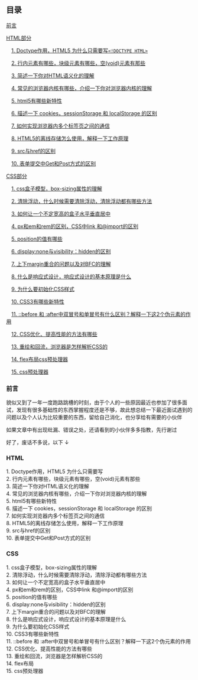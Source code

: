 <html>
<h2>目录</h2>
</html>

[前言](#start)

[HTML部分](#html)

&emsp;[1. Doctype作用，HTML5 为什么只需要写`<!DOCTYPE HTML>`](#l1)

&emsp;[2. 行内元素有哪些，块级元素有哪些，空(void)元素有那些](#l2)

&emsp;[3. 简述一下你对HTML语义化的理解](#l3)

&emsp;[4. 常见的浏览器内核有哪些，介绍一下你对浏览器内核的理解](#l4)

&emsp;[5. html5有哪些新特性](#l5)

&emsp;[6. 描述一下 cookies，sessionStorage 和 localStorage 的区别](#l6)

&emsp;[7. 如何实现浏览器内多个标签页之间的通信](#l7)

&emsp;[8. HTML5的离线存储怎么使用，解释一下工作原理](#l8)

&emsp;[9. src与href的区别](#l9)

&emsp;[10. 表单提交中Get和Post方式的区别](#l10)

[CSS部分](#css)

&emsp;[1. css盒子模型，box-sizing属性的理解](#c1)

&emsp;[2. 清除浮动，什么时候需要清除浮动，清除浮动都有哪些方法](#c2)

&emsp;[3. 如何让一个不定宽高的盒子水平垂直居中](#c3)

&emsp;[4. px和em和rem的区别，CSS中link 和@import的区别](#c4)

&emsp;[5. position的值有哪些](#c5)

&emsp;[6. display:none与visibility：hidden的区别](#c6)

&emsp;[7. 上下margin重合的问题以及对BFC的理解](#c7)

&emsp;[8. 什么是响应式设计，响应式设计的基本原理是什么](#c8)

&emsp;[9. 为什么要初始化CSS样式](#c9)

&emsp;[10. CSS3有哪些新特性](#c10)

&emsp;[11. ::before 和 :after中双冒号和单冒号有什么区别？解释一下这2个伪元素的作用](#c11)

&emsp;[12. CSS优化、提高性能的方法有哪些](#c12)

&emsp;[13. 重绘和回流，浏览器是怎样解析CSS的](#c13)

&emsp;[14. flex布局css预处理器](#c14)

&emsp;[15. css预处理器](#c15)

<h3 id='start'>前言</h3>

貌似又到了一年一度跑路跳槽的时刻，由于个人的一些原因最近也参加了很多面试，发现有很多基础性的东西掌握程度还是不够，故此想总结一下最近面试遇到的问题以及个人认为比较重要的东西，留给自己消化，也分享给有需要的小伙伴

如果文章中有出现纰漏、错误之处，还请看到的小伙伴多多指教，先行谢过

好了，废话不多说，以下 ↓

### HTML

<div id='l1'>1. Doctype作用，HTML5 为什么只需要写 <!DOCTYPE HTML></div>

<div id='l2'>2. 行内元素有哪些，块级元素有哪些，空(void)元素有那些</div>

<div id='l3'>3. 简述一下你对HTML语义化的理解</div>

<div id='l4'>4. 常见的浏览器内核有哪些，介绍一下你对浏览器内核的理解</div>

<div id='l5'>5. html5有哪些新特性</div>

<div id='l6'>6. 描述一下 cookies，sessionStorage 和 localStorage 的区别</div>

<div id='l7'>7. 如何实现浏览器内多个标签页之间的通信</div>

<div id='l8'>8. HTML5的离线存储怎么使用，解释一下工作原理</div>

<div id='l9'>9. src与href的区别</div>

<div id='l10'>10. 表单提交中Get和Post方式的区别</div>

### CSS
<div id='c1'>1. css盒子模型，box-sizing属性的理解</div>

<div id='c2'>2. 清除浮动，什么时候需要清除浮动，清除浮动都有哪些方法</div>

<div id='c3'>3. 如何让一个不定宽高的盒子水平垂直居中</div>

<div id='c4'>4. px和em和rem的区别，CSS中link 和@import的区别</div>

<div id='c5'>5. position的值有哪些</div>

<div id='c6'>6. display:none与visibility：hidden的区别</div>

<div id='c7'>7. 上下margin重合的问题以及对BFC的理解</div>

<div id='c8'>8. 什么是响应式设计，响应式设计的基本原理是什么</div>

<div id='c9'>9. 为什么要初始化CSS样式</div>

<div id='c10'>10. CSS3有哪些新特性</div>

<div id='c11'>11. ::before 和 :after中双冒号和单冒号有什么区别？解释一下这2个伪元素的作用</div>

<div id='c12'>12. CSS优化、提高性能的方法有哪些</div>

<div id='c13'>13. 重绘和回流，浏览器是怎样解析CSS的</div>

<div id='c14'>14. flex布局</div>

<div id='c15'>15. css预处理器</div>
